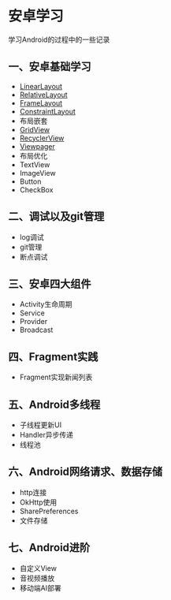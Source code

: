 # 安卓学习
学习Android的过程中的一些记录
## 一、安卓基础学习


* [LinearLayout](https://github.com/wisdom-pan/android-learning/tree/LinearLayout)
* [RelativeLayout](https://github.com/wisdom-pan/android-learning/tree/RelativeLayout)
* [FrameLayout](https://github.com/wisdom-pan/android-learning/tree/FrameLayout)
* [ConstraintLayout](https://github.com/wisdom-pan/android-learning/tree/ConstrainLayout)
* 布局嵌套
* [GridView](https://github.com/wisdom-pan/android-learning/tree/GridView)
* [RecyclerView](https://github.com/wisdom-pan/android-learning/tree/RecyclerView)
* [Viewpager](https://github.com/wisdom-pan/android-learning/tree/Viewpager)
* 布局优化
* TextView
* ImageView
* Button
* CheckBox


## 二、调试以及git管理
* log调试
* git管理
* 断点调试


## 三、安卓四大组件

* Activity生命周期
* Service
* Provider
* Broadcast

## 四、Fragment实践
* Fragment实现新闻列表

## 五、Android多线程
* 子线程更新UI
* Handler异步传递
* 线程池

## 六、Android网络请求、数据存储
* http连接
* OkHttp使用
* SharePreferences
* 文件存储

## 七、Android进阶
* 自定义View
* 音视频播放
* 移动端AI部署


